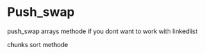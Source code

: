 # Push_swap
push_swap arrays methode if you dont want to work with linkedlist


chunks sort methode
